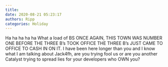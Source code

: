 ```yaml
---
title: 
date: 2020-08-21 05:23:17
authors: Ripp
categories: Holiday
---
```


 Ha ha ha ha ha 
What a load of BS
ONCE AGAIN, THIS TOWN WAS NUMBER ONE BEFORE THE THREE B’s TOOK OFFICE
THE THREE B’s JUST CAME TO OFFICE TO CASH IN ON IT.  I have been here longer than you and I know what I am talking about
Jack4fh, are you trying fool us or are you another Catalyst trying to spread lies for your developers who OWN you?